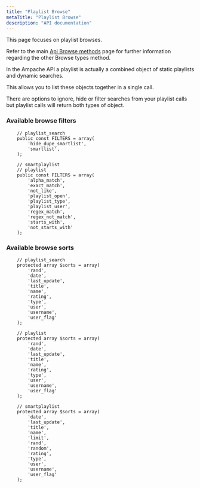 ```yaml
---
title: "Playlist Browse"
metaTitle: "Playlist Browse"
description: "API documentation"
---
```


This page focuses on playlist browses.

Refer to the main [Api Browse methods](https://ampache.org/api/api-browse) page for further information regarding the other Browse types method.

In the Ampache API a playlist is actually a combined object of static playlists and dynamic searches.

This allows you to list these objects together in a single call.

There are options to ignore, hide or filter searches from your playlist calls but playlist calls will return both types of object.

### Available browse filters

```
    // playlist_search
    public const FILTERS = array(
        'hide_dupe_smartlist',
        'smartlist',
    );

    // smartplaylist
    // playlist
    public const FILTERS = array(
        'alpha_match',
        'exact_match',
        'not_like',
        'playlist_open',
        'playlist_type',
        'playlist_user',
        'regex_match',
        'regex_not_match',
        'starts_with',
        'not_starts_with'
    );
```

### Available browse sorts

```
    // playlist_search
    protected array $sorts = array(
        'rand',
        'date',
        'last_update',
        'title',
        'name',
        'rating',
        'type',
        'user',
        'username',
        'user_flag'
    );

    // playlist
    protected array $sorts = array(
        'rand',
        'date',
        'last_update',
        'title',
        'name',
        'rating',
        'type',
        'user',
        'username',
        'user_flag'
    );

    // smartplaylist
    protected array $sorts = array(
        'date',
        'last_update',
        'title',
        'name',
        'limit',
        'rand',
        'random',
        'rating',
        'type',
        'user',
        'username',
        'user_flag'
    );
```

